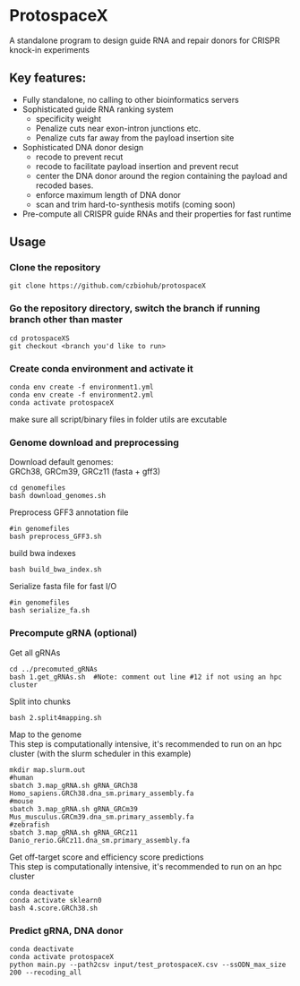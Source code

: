 # ProtospaceX  
A standalone program to design guide RNA and repair donors for CRISPR knock-in experiments  

## Key features:  
- Fully standalone, no calling to other bioinformatics servers
- Sophisticated guide RNA ranking system
  - specificity weight
  - Penalize cuts near exon-intron junctions etc.
  - Penalize cuts far away from the payload insertion site
- Sophisticated DNA donor design
  - recode to prevent recut
  - recode to facilitate payload insertion and prevent recut
  - center the DNA donor around the region containing the payload and recoded bases. 
  - enforce maximum length of DNA donor
  - scan and trim hard-to-synthesis motifs (coming soon)
- Pre-compute all CRISPR guide RNAs and their properties for fast runtime


## Usage

### Clone the repository
```
git clone https://github.com/czbiohub/protospaceX
```
### Go the repository directory, switch the branch if running branch other than master
```
cd protospaceXS
git checkout <branch you'd like to run>
```
### Create conda environment and activate it
```
conda env create -f environment1.yml
conda env create -f environment2.yml
conda activate protospaceX
```
make sure all script/binary files in folder utils are excutable
### Genome download and preprocessing
Download default genomes:   
GRCh38, GRCm39, GRCz11 (fasta + gff3)
```
cd genomefiles
bash download_genomes.sh
```
Preprocess GFF3 annotation file
```
#in genomefiles
bash preprocess_GFF3.sh
```
build bwa indexes
```
bash build_bwa_index.sh
```
Serialize fasta file for fast I/O
```
#in genomefiles
bash serialize_fa.sh
```
### Precompute gRNA (optional)
Get all gRNAs
```
cd ../precomuted_gRNAs
bash 1.get_gRNAs.sh  #Note: comment out line #12 if not using an hpc cluster
```
Split into chunks
```
bash 2.split4mapping.sh
```
Map to the genome  
This step is computationally intensive, it's recommended to run on an hpc cluster (with the slurm scheduler in this example)

```
mkdir map.slurm.out
#human
sbatch 3.map_gRNA.sh gRNA_GRCh38 Homo_sapiens.GRCh38.dna_sm.primary_assembly.fa
#mouse
sbatch 3.map_gRNA.sh gRNA_GRCm39 Mus_musculus.GRCm39.dna_sm.primary_assembly.fa
#zebrafish
sbatch 3.map_gRNA.sh gRNA_GRCz11 Danio_rerio.GRCz11.dna_sm.primary_assembly.fa
```
Get off-target score and efficiency score predictions  
This step is computationally intensive, it's recommended to run on an hpc cluster
```
conda deactivate
conda activate sklearn0
bash 4.score.GRCh38.sh
```

### Predict gRNA, DNA donor
```
conda deactivate
conda activate protospaceX
python main.py --path2csv input/test_protospaceX.csv --ssODN_max_size 200 --recoding_all
```
